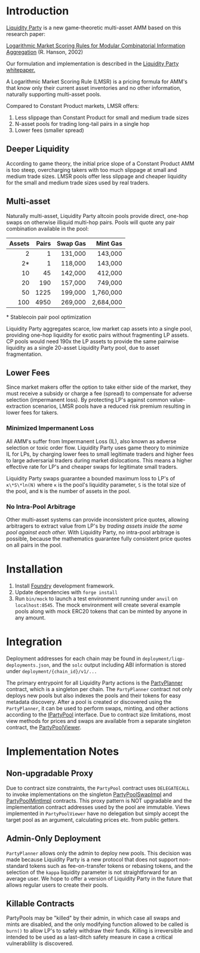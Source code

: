 # Introduction

[Liquidity Party](https://liquidity.party) is a new game-theoretic multi-asset AMM based on this research paper:

[Logarithmic Market Scoring Rules for Modular Combinatorial Information Aggregation](https://mason.gmu.edu/~rhanson/mktscore.pdf) (R. Hanson, 2002)

Our formulation and implementation is described in the [Liquidity Party whitepaper.](doc/whitepaper.md)

A Logarithmic Market Scoring Rule (LMSR) is a pricing formula for AMM's that know only their current asset inventories
and no other information, naturally supporting multi-asset pools.

Compared to Constant Product markets, LMSR offers:

1. Less slippage than Constant Product for small and medium trade sizes
2. N-asset pools for trading long-tail pairs in a single hop
3. Lower fees (smaller spread)


## Deeper Liquidity

According to game theory, the initial price slope of a Constant Product AMM is too steep, overcharging takers
with too much slippage at small and medium trade sizes. LMSR pools offer less slippage and cheaper
liquidity for the small and medium trade sizes used by real traders.


## Multi-asset

Naturally multi-asset, Liquidity Party altcoin pools provide direct, one-hop swaps on otherwise illiquid multi-hop pairs. Pools will quote any pair combination available in the pool:

| Assets | Pairs | Swap Gas |  Mint Gas |
|-------:|------:|---------:|----------:|
|      2 |     1 |  131,000 |   143,000 |
|     2* |     1 |  118,000 |   143,000 |
|     10 |    45 |  142,000 |   412,000 |
|     20 |   190 |  157,000 |   749,000 |
|     50 |  1225 |  199,000 | 1,760,000 |
|    100 |  4950 |  269,000 | 2,684,000 |

\* Stablecoin pair pool optimization

Liquidity Party aggregates scarce, low market cap assets into a single pool, providing one-hop liquidity for exotic pairs without fragmenting LP assets. CP pools would need 190x the LP assets to provide the same pairwise liquidity as a single 20-asset Liquidity Party pool, due to asset fragmentation.

## Lower Fees

Since market makers offer the option to take either side of the market, they must receive a subsidy or charge a fee (spread) to compensate for adverse selection (impermanent loss). By protecting LP's against common value-extraction scenarios, LMSR pools have a reduced risk premium resulting in lower fees for takers.

### Minimized Impermanent Loss
All AMM's suffer from Impermanent Loss (IL), also known as adverse selection or toxic order flow. Liquidity
Party uses game theory to minimize IL for LPs, by charging lower fees to small legitimate traders and
higher fees to large adversarial traders during market dislocations. This means a higher effective rate
for LP's and cheaper swaps for legitimate small traders.

Liquidity Party swaps guarantee a bounded maximum loss to LP's of `κ\*S\*ln(N)` where `κ` is
the pool's liquidity parameter, `S` is the total size of the pool, and `N` is the
number of assets in the pool.

### No Intra-Pool Arbitrage
Other multi-asset systems can provide inconsistent price quotes, allowing arbitragers to
extract value from LP's by _trading assets inside the same pool against each other._ With Liquidity
Party, no intra-pool arbitrage is possible, because the mathematics guarantee fully consistent price
quotes on all pairs in the pool.

# Installation

1. Install [Foundry](https://getfoundry.sh/) development framework.
2. Update dependencies with `forge install`
3. Run `bin/mock` to launch a test environment running under `anvil` on `localhost:8545`. The mock environment will create several example pools along with mock ERC20 tokens that can be minted by anyone in any amount.

# Integration

Deployment addresses for each chain may be found in `deployment/liqp-deployments.json`, and the `solc` output including ABI information is stored under `deployment/{chain_id}/v1/...`

The primary entrypoint for all Liquidity Party actions is the [PartyPlanner](src/IPartyPlanner.sol) contract, which is a singleton per chain. The `PartyPlanner` contract not only deploys new pools but also indexes the pools and their tokens for easy metadata discovery. After a pool is created or discovered using the `PartyPlanner`, it can be used to perform swaps, minting, and other actions according to the [IPartyPool](src/IPartyPlanner.sol) interface. Due to contract size limitations, most view methods for prices and swaps are available from a separate singleton contract, the [PartyPoolViewer](src/IPartyPoolViewer.sol).


# Implementation Notes

## Non-upgradable Proxy
Due to contract size constraints, the `PartyPool` contract uses `DELEGATECALL` to invoke implementations on the singleton [PartyPoolSwapImpl](src/PartyPoolSwapImpl.sol) and [PartyPoolMintImpl](src/PartyPoolMintImpl.sol) contracts. This proxy pattern is NOT upgradable and the implementation contract addresses used by the pool are immutable. Views implemented in `PartyPoolViewer` have no delegation but simply accept the target pool as an argument, calculating prices etc. from public getters.

## Admin-Only Deployment
`PartyPlanner` allows only the admin to deploy new pools. This decision was made because Liquidity Party is a new protocol that does not support non-standard tokens such as fee-on-transfer tokens or rebasing tokens, and the selection of the `kappa` liquidity parameter is not straightforward for an average user. We hope to offer a version of Liquidity Party in the future that allows regular users to create their pools.

## Killable Contracts
PartyPools may be "killed" by their admin, in which case all swaps and mints are disabled, and the only modifying function allowed to be called is `burn()` to allow LP's to safely withdraw their funds. Killing is irreversible and intended to be used as a last-ditch safety measure in case a critical vulnerablility is discovered.
